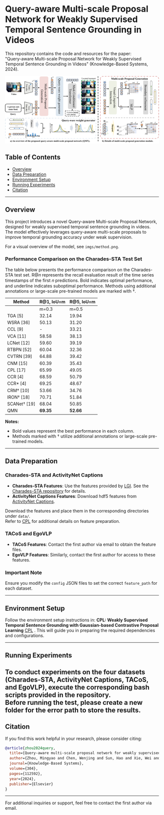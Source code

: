

# Query-aware Multi-scale Proposal Network for Weakly Supervised Temporal Sentence Grounding in Videos  
This repository contains the code and resources for the paper:  
"Query-aware Multi-scale Proposal Network for Weakly Supervised Temporal Sentence Grounding in Videos" (Knowledge-Based Systems, 2024).  

![Model Overview](imgs/method.png)  

## Table of Contents  
- [Overview](#overview)  
- [Data Preparation](#data-preparation)  
- [Environment Setup](#environment-setup)  
- [Running Experiments](#running-experiments)  
- [Citation](#citation)  

---

## Overview  
This project introduces a novel Query-aware Multi-scale Proposal Network, designed for weakly supervised temporal sentence grounding in videos. The model effectively leverages query-aware multi-scale proposals to improve temporal grounding accuracy under weak supervision.  

For a visual overview of the model, see `imgs/method.png`. 

### Performance Comparison on the Charades-STA Test Set

The table below presents the performance comparison on the Charades-STA test set. R@𝑛 represents the recall evaluation result of the time series timestamps of the first 𝑛 predictions. Bold indicates optimal performance, and underline indicates suboptimal performance. Methods using additional annotations or large-scale pre-trained models are marked with †.

| Method   | R@1, IoU=m               | R@5, IoU=m               |
|----------|--------------------------|--------------------------|
|          | m=0.3 | m=0.5 | m=0.7    | m=0.3 | m=0.5 | m=0.7    |
| TGA [5]  | 32.14  | 19.94  |  8.84   | 86.58  | 65.52  | 33.51   |
| WSRA [36]| 50.13  | 31.20  | 11.01   | 86.75  | 70.50  | 39.02   |
| CCL [9]  | -      | 33.21  | 15.68   | -      | 73.50  | 41.87   |
| VCA [11] | 58.58  | 38.13  | 19.57   | **98.08** | 78.75  | 37.75   |
| LCNet [12]| 59.60 | 39.19  | 18.87   | 94.78  | 80.56  | 45.24   |
| RTBPN [52]| 60.04 | 32.36  | 13.24   | 97.48  | 71.85  | 41.18   |
| CVTRN [39]| 64.88 | 39.42  | 17.80   | -      | -      | -       |
| CNM [15] | 60.39  | 35.43  | 15.45   | -      | -      | -       |
| CPL [17] | 65.99  | 49.05  | 22.61   | 96.99  | 84.71  | 52.37   |
| CCR [4]  | 68.59  | 50.79  | 23.75   | 96.85  | 84.48  | 52.44   |
| CCR* [4] | 69.25  | 48.67  | 21.41   | 97.59  | 84.42  | 50.73   |
| CRM† [10]| 53.66  | 34.76  | 16.37   | -      | -      | -       |
| IRON† [18]| 70.71 | 51.84  | 25.01   | 98.96  | 86.80  | 54.99   |
| SCANet† [19]| 68.04 | 50.85  | 24.07   | 98.24  | 86.32  | 53.28   |
| QMN      | **69.35** | **52.66** | **25.17** | **97.91** | **89.65** | **54.37** |

**Notes:**
- Bold values represent the best performance in each column.
- Methods marked with † utilize additional annotations or large-scale pre-trained models.


---

## Data Preparation  
### Charades-STA and ActivityNet Captions  
- **Charades-STA Features**: Use the features provided by [LGI](https://github.com/JonghwanMun/LGI4temporalgrounding). See the [Charades-STA repository](https://github.com/JonghwanMun/LGI4temporalgrounding) for details.  
- **ActivityNet Captions Features**: Download hdf5 features from [ActivityNet Captions](http://activity-net.org/challenges/2016/download.html).  

Download the features and place them in the corresponding directories under `data/`.  
Refer to [CPL](https://github.com/minghangz/cpl) for additional details on feature preparation.  

### TACoS and EgoVLP  
- **TACoS Features**: Contact the first author via email to obtain the feature files.  
- **EgoVLP Features**: Similarly, contact the first author for access to these features.  

### Important Note  
Ensure you modify the `config` JSON files to set the correct `feature_path` for each dataset.  

---

## Environment Setup  
Follow the environment setup instructions in: **CPL: Weakly Supervised Temporal Sentence Grounding with Gaussian-based Contrastive Proposal Learning** [CPL](https://github.com/minghangz/cpl) .
This will guide you in preparing the required dependencies and configurations.  

---

## Running Experiments  
To conduct experiments on the four datasets (Charades-STA, ActivityNet Captions, TACoS, and EgoVLP), execute the corresponding bash scripts provided in the repository.  
Before running the test, please create a new folder for the error path to store the results.
---

## Citation  
If you find this work helpful in your research, please consider citing:  

```bibtex  
@article{zhou2024query,  
  title={Query-aware multi-scale proposal network for weakly supervised temporal sentence grounding in videos},  
  author={Zhou, Mingyao and Chen, Wenjing and Sun, Hao and Xie, Wei and Dong, Ming and Lu, Xiaoqiang},  
  journal={Knowledge-Based Systems},  
  volume={304},  
  pages={112592},  
  year={2024},  
  publisher={Elsevier}  
}  
```  

---  
For additional inquiries or support, feel free to contact the first author via email.  
